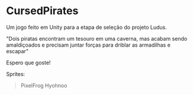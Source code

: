 # CursedPirates
Um jogo feito em Unity para a etapa de seleção do projeto Ludus.

"Dois piratas encontram um tesouro em uma caverna, mas acabam sendo amaldiçoados e precisam juntar forças para driblar as armadilhas e escapar"

Espero que goste!


Sprites:
  >PixelFrog
  >Hyohnoo
